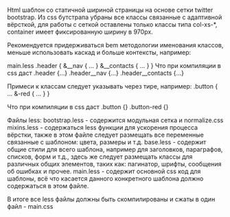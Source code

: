 Html шаблон со статичной шириной страницы на основе сетки twitter bootstrap. Из css бутстрапа убраны все классы связанные с адаптивной вёрсткой, для работы с сеткой оставлены только классы типа col-xs-*, container имеет фиксированную ширину в 970px.

Рекомендуется придерживаться bem методологии именования классов, меньше использовать каскад и больше контексты, например:

main.less
.header {
    &__nav {
        ...
    }
    &__contacts {
        ...
    }
}
Что при компиляции в css даст
.header {...}
.header__nav {...}
.header__contacts {...}

Примеси к классам следует указывать через тире, например:
.button {
    ...
    &-red {
        ...
    }
}

Что при компиляции в css даст
.button {}
.button-red {}

Файлы less:
bootstrap.less - содержится модульная сетка и normalize.css
mixins.less  - содержаться less функции для ускорения процесса вёрстки, также в этом файле следует размещать все переменные связанные с шаблоном: цвета, размеры и т.д.
base.less - содержит общие стили для всего шаблона, например для заголовков, параграфов, списков, форм и т.д., здесь же следует размещать классы для различных общих элементов, таких как: пагинатор, шрифты, сообщения об ошибках и прочее.
main.less - содержит основной css код для шаблоны, всё что касается данного конкретного шаблона должно содержаться в этом файле.

В итоге все less файлы должны быть скомпилированы и сжаты в один файл - main.css
